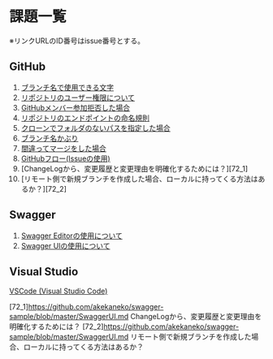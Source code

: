 # 課題一覧

※リンクURLのID番号はissue番号とする。

## GitHub

1. [ブランチ名で使用できる文字][54_1]
1. [リポジトリのユーザー権限について][54_2]
1. [GitHubメンバー参加拒否した場合][54_3]
1. [リポジトリのエンドポイントの命名規則][12]
1. [クローンでフォルダのないパスを指定した場合][13]
1. [ブランチ名かぶり][14]
1. [間違ってマージをした場合][54_7]
1. [GitHubフロー(Issueの使用)][11]
1. [ChangeLogから、変更履歴と変更理由を明確化するためには？][72_1]
1. [リモート側で新規ブランチを作成した場合、ローカルに持ってくる方法はあるか？][72_2]

## Swagger

1. [Swagger Editorの使用について][23]
1. [Swagger UIの使用について][24]

## Visual Studio

[VSCode (Visual Studio Code)][10]



[10]: https://github.com/akekaneko/swagger-sample/blob/master/VSCode_DebuggerForChrome.md "VSCode (Visual Studio Code)"
[11]: https://github.com/akekaneko/swagger-sample/blob/master/GitHubFlow.md "GitHubフロー(Issueの使用)"
[12]: https://github.com/akekaneko/swagger-sample/blob/master/GitHubRepository.md "リポジトリのエンドポイントの命名規則"
[13]: https://github.com/akekaneko/swagger-sample/blob/master/SourceTreeClone.md "クローンでフォルダのないパスを指定した場合"
[14]: https://github.com/akekaneko/swagger-sample/blob/master/GitHubBranchSuffers.md "ブランチ名かぶり"
[22]: https://github.com/akekaneko/swagger-sample/blob/master/IssueGithub.md "IssueGithub.md"
[54_1]: https://github.com/akekaneko/swagger-sample/blob/master/Github_kadai1_charactos.md "ブランチ名で使用できる文字"
[54_2]: https://github.com/akekaneko/swagger-sample/blob/master/Github_kadai2_authority.md "リポジトリのユーザー権限について"
[54_3]: https://github.com/akekaneko/swagger-sample/blob/master/Github_kadai3_defy.md "GitHubメンバー参加拒否した場合"
[54_7]: https://github.com/akekaneko/swagger-sample/blob/master/Github_kadai7_revert.md "間違ってマージをした場合"
[23]: https://github.com/akekaneko/swagger-sample/blob/master/SwaggerEditor.md "Swagger Editorの使用につい[て"
[24]: https://github.com/akekaneko/swagger-sample/blob/master/SwaggerUI.md "Swagger UIの使用について"
[72_1]https://github.com/akekaneko/swagger-sample/blob/master/SwaggerUI.md ChangeLogから、変更履歴と変更理由を明確化するためには？
[72_2]https://github.com/akekaneko/swagger-sample/blob/master/SwaggerUI.md リモート側で新規ブランチを作成した場合、ローカルに持ってくる方法はあるか？